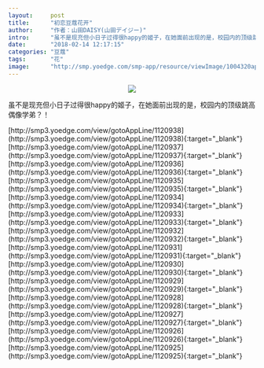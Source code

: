 ```yaml
---
layout:     post
title:      "初恋豆蔻花开"
author:     "作者：山田DAISY(山田デイジー)"
intro:      "虽不是现充但小日子过得很happy的姬子，在她面前出现的是，校园内的顶级跳高偶像学弟？！"
date:       "2018-02-14 12:17:15"
categories: "豆蔻"
tags:       "花"
image:      "http://smp.yoedge.com/smp-app/resource/viewImage/1004320appline.png"
---
```

<div style="text-align: center">
<p><img src="http://smp.yoedge.com/smp-app/resource/viewImage/1004320appline.png"/></p>
</div>
<p class="post-meta">
<span>虽不是现充但小日子过得很happy的姬子，在她面前出现的是，校园内的顶级跳高偶像学弟？！</span>
</p>
[http://smp3.yoedge.com/view/gotoAppLine/1120938](http://smp3.yoedge.com/view/gotoAppLine/1120938){:target="_blank"}
[http://smp3.yoedge.com/view/gotoAppLine/1120937](http://smp3.yoedge.com/view/gotoAppLine/1120937){:target="_blank"}
[http://smp3.yoedge.com/view/gotoAppLine/1120936](http://smp3.yoedge.com/view/gotoAppLine/1120936){:target="_blank"}
[http://smp3.yoedge.com/view/gotoAppLine/1120935](http://smp3.yoedge.com/view/gotoAppLine/1120935){:target="_blank"}
[http://smp3.yoedge.com/view/gotoAppLine/1120934](http://smp3.yoedge.com/view/gotoAppLine/1120934){:target="_blank"}
[http://smp3.yoedge.com/view/gotoAppLine/1120933](http://smp3.yoedge.com/view/gotoAppLine/1120933){:target="_blank"}
[http://smp3.yoedge.com/view/gotoAppLine/1120932](http://smp3.yoedge.com/view/gotoAppLine/1120932){:target="_blank"}
[http://smp3.yoedge.com/view/gotoAppLine/1120931](http://smp3.yoedge.com/view/gotoAppLine/1120931){:target="_blank"}
[http://smp3.yoedge.com/view/gotoAppLine/1120930](http://smp3.yoedge.com/view/gotoAppLine/1120930){:target="_blank"}
[http://smp3.yoedge.com/view/gotoAppLine/1120929](http://smp3.yoedge.com/view/gotoAppLine/1120929){:target="_blank"}
[http://smp3.yoedge.com/view/gotoAppLine/1120928](http://smp3.yoedge.com/view/gotoAppLine/1120928){:target="_blank"}
[http://smp3.yoedge.com/view/gotoAppLine/1120927](http://smp3.yoedge.com/view/gotoAppLine/1120927){:target="_blank"}
[http://smp3.yoedge.com/view/gotoAppLine/1120926](http://smp3.yoedge.com/view/gotoAppLine/1120926){:target="_blank"}
[http://smp3.yoedge.com/view/gotoAppLine/1120925](http://smp3.yoedge.com/view/gotoAppLine/1120925){:target="_blank"}


